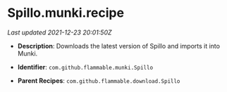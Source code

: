 # Spillo.munki.recipe

_Last updated 2021-12-23 20:01:50Z_

- **Description**: Downloads the latest version of Spillo and imports it into Munki.

- **Identifier**: `com.github.flammable.munki.Spillo`

- **Parent Recipes**: `com.github.flammable.download.Spillo`
